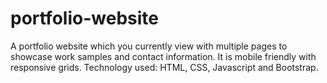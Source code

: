 # portfolio-website
A portfolio website which you currently view with multiple pages to showcase work samples and contact information. It is mobile friendly with responsive grids. Technology used: HTML, CSS, Javascript and Bootstrap.                                                                     
